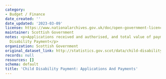 ```yaml
---
category:
- Budget / Finance
date_created: ''
date_updated: '2023-03-09'
license: https://www.nationalarchives.gov.uk/doc/open-government-licence/version/3/
maintainer: Scottish Government
notes: <p>Applications received and authorised, and total value of payments for Child
  Disability Payment</p>
organization: Scottish Government
original_dataset_link: http://statistics.gov.scot/data/child-disability-payment
records: null
resources: []
schema: default
title: 'Child Disability Payment: Applications And Payments'
---
```

